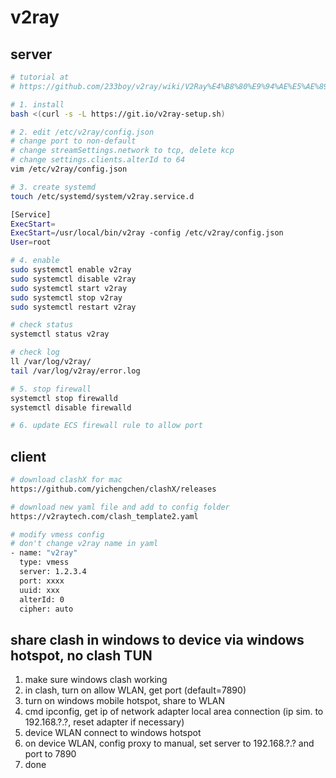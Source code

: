 # v2ray

## server

```bash
# tutorial at
# https://github.com/233boy/v2ray/wiki/V2Ray%E4%B8%80%E9%94%AE%E5%AE%89%E8%A3%85%E8%84%9A%E6%9C%AC

# 1. install
bash <(curl -s -L https://git.io/v2ray-setup.sh)

# 2. edit /etc/v2ray/config.json
# change port to non-default
# change streamSettings.network to tcp, delete kcp
# change settings.clients.alterId to 64
vim /etc/v2ray/config.json

# 3. create systemd
touch /etc/systemd/system/v2ray.service.d

[Service]
ExecStart=
ExecStart=/usr/local/bin/v2ray -config /etc/v2ray/config.json
User=root

# 4. enable
sudo systemctl enable v2ray
sudo systemctl disable v2ray
sudo systemctl start v2ray
sudo systemctl stop v2ray
sudo systemctl restart v2ray

# check status
systemctl status v2ray

# check log
ll /var/log/v2ray/
tail /var/log/v2ray/error.log

# 5. stop firewall
systemctl stop firewalld
systemctl disable firewalld

# 6. update ECS firewall rule to allow port
```

## client

```bash
# download clashX for mac
https://github.com/yichengchen/clashX/releases

# download new yaml file and add to config folder
https://v2raytech.com/clash_template2.yaml

# modify vmess config
# don't change v2ray name in yaml
- name: "v2ray"
  type: vmess
  server: 1.2.3.4
  port: xxxx
  uuid: xxx
  alterId: 0
  cipher: auto
```

## share clash in windows to device via windows hotspot, no clash TUN

1. make sure windows clash working
2. in clash, turn on allow WLAN, get port (default=7890)
3. turn on windows mobile hotspot, share to WLAN
4. cmd ipconfig, get ip of network adapter local area connection (ip sim. to 192.168.?.?, reset adapter if necessary)
5. device WLAN connect to windows hotspot
6. on device WLAN, config proxy to manual, set server to 192.168.?.? and port to 7890
7. done
